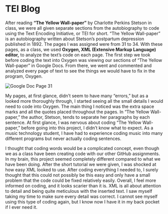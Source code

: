 # TEI Blog 

After reading **“The Yellow Wall-paper”** by Charlotte Perkins Stetson in class, we were all given separate sections from the autobiography to code using the Text Encoding Initiative, or TEI for short. 
“The Yellow Wall-paper” is an autobiography written about Stetson’s postpartum depression published in 1892. 
The pages I was assigned were from 31 to 34. 
With these pages, as a class, we used **Oxygen, XML (Extensive Markup Language) editor,** to analyze the text’s code on each page. 
The first step we took before coding the text into Oxygen was viewing our sections of “The Yellow Wall-paper” in Google Docs. 
From there, we went and commented and analyzed every page of text to see the things we would have to fix in the program, Oxygen. 

![Google Doc Page 31](https://Karina-Marchenko.github.io/Karina-Marchenko-CNU/images/page31.png)

My pages, at first glance, didn’t seem to have many “errors,” but as a looked more thoroughly through, I started seeing all the small details I would need to code into Oxygen. 
The main thing I noticed was the extra space marks and all the quotes placed throughout the pages. 
In “The Yellow Wall-paper,” the author, Stetson, tends to separate her paragraphs by each sentence. 
At first glance, I was nervous about coding “The Yellow Wall-paper,” before going into this project, I didn’t know what to expect. 
As a music technology student, I have had to experience coding music into many different programs but never actually coding sentences. 

I thought that coding words would be a complicated concept, even though we as a class have been creating code with our other GitHub assignments. 
In my brain, this project seemed completely different compared to what we have been doing. 
After the short tutorial we were given, I was shocked at how easy XML looked to use. 
After coding everything I needed to, I surely thought that this could not possibly be this easy and only have a small problem that the code could be fixed relatively easily. 
Overall, I feel more informed on coding, and it looks scarier than it is. 
XML is all about attention to detail and being quite meticulous with the inserted text. 
I saw myself taking my time to make sure every detail was correct. 
I cannot see myself using this type of coding again, but I know now I have it in my back pocket if I ever need it. 

